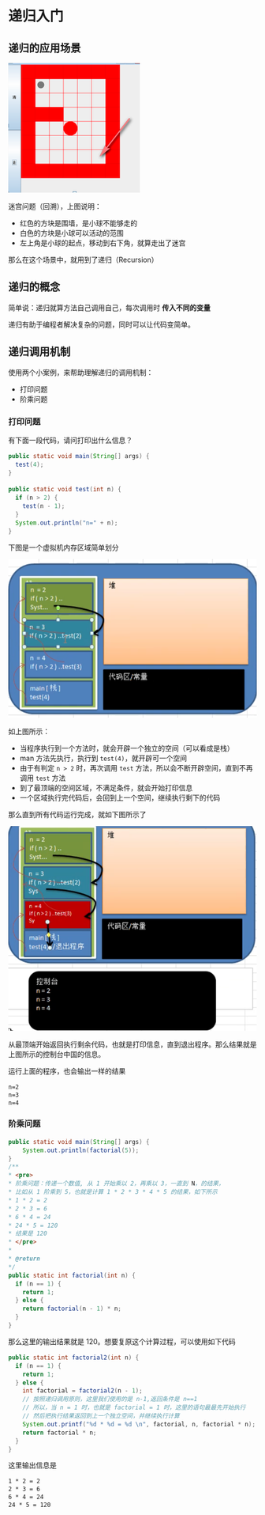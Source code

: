 # 递归入门

## 递归的应用场景

![image-20200805220942252](./assets/image-20200805220942252.png)

迷宫问题（回溯），上图说明：

- 红色的方块是围墙，是小球不能够走的
- 白色的方块是小球可以活动的范围
- 左上角是小球的起点，移动到右下角，就算走出了迷宫

那么在这个场景中，就用到了递归（Recursion）

## 递归的概念

简单说：递归就算方法自己调用自己，每次调用时 **传入不同的变量**

递归有助于编程者解决复杂的问题，同时可以让代码变简单。

## 递归调用机制

使用两个小案例，来帮助理解递归的调用机制：

- 打印问题
- 阶乘问题

### 打印问题

有下面一段代码，请问打印出什么信息？

```java
public static void main(String[] args) {
  test(4);
}

public static void test(int n) {
  if (n > 2) {
    test(n - 1);
  }
  System.out.println("n=" + n);
}
```

下图是一个虚拟机内存区域简单划分

![image-20200805222417998](./assets/image-20200805222417998.png)

如上图所示：

- 当程序执行到一个方法时，就会开辟一个独立的空间（可以看成是栈）
- man 方法先执行，执行到 `test(4)`，就开辟可一个空间
- 由于有判定 `n > 2` 时，再次调用 `test` 方法，所以会不断开辟空间，直到不再调用 `test` 方法
- 到了最顶端的空间区域，不满足条件，就会开始打印信息
- 一个区域执行完代码后，会回到上一个空间，继续执行剩下的代码

那么直到所有代码运行完成，就如下图所示了

![image-20200805223200472](./assets/image-20200805223200472.png)

从最顶端开始返回执行剩余代码，也就是打印信息，直到退出程序。那么结果就是上图所示的控制台中国的信息。

运行上面的程序，也会输出一样的结果

```
n=2
n=3
n=4
```

### 阶乘问题

```java
public static void main(String[] args) {
	System.out.println(factorial(5));
}
/**
* <pre>
* 阶乘问题：传递一个数值, 从 1 开始乘以 2，再乘以 3，一直到 N，的结果，
* 比如从 1 阶乘到 5，也就是计算 1 * 2 * 3 * 4 * 5 的结果，如下所示
* 1 * 2 = 2
* 2 * 3 = 6
* 6 * 4 = 24
* 24 * 5 = 120
* 结果是 120
* </pre>
*
* @return
*/
public static int factorial(int n) {
  if (n == 1) {
    return 1;
  } else {
    return factorial(n - 1) * n;
  }
}
```

那么这里的输出结果就是 120。想要复原这个计算过程，可以使用如下代码

```java
public static int factorial2(int n) {
  if (n == 1) {
    return 1;
  } else {
    int factorial = factorial2(n - 1);
    // 按照递归调用原则，这里我们使用的是 n-1,返回条件是 n==1
    // 所以，当 n = 1 时，也就是 factorial = 1 时，这里的语句最最先开始执行
    // 然后把执行结果返回到上一个独立空间，并继续执行计算
    System.out.printf("%d * %d = %d \n", factorial, n, factorial * n);
    return factorial * n;
  }
}
```

这里输出信息是

```
1 * 2 = 2 
2 * 3 = 6 
6 * 4 = 24 
24 * 5 = 120
```


